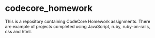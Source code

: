 # codecore_homework

This is a repository containing  CodeCore Homework assignments.  There are example of projects completed using JavaScript, ruby, ruby-on-rails, css and html.

